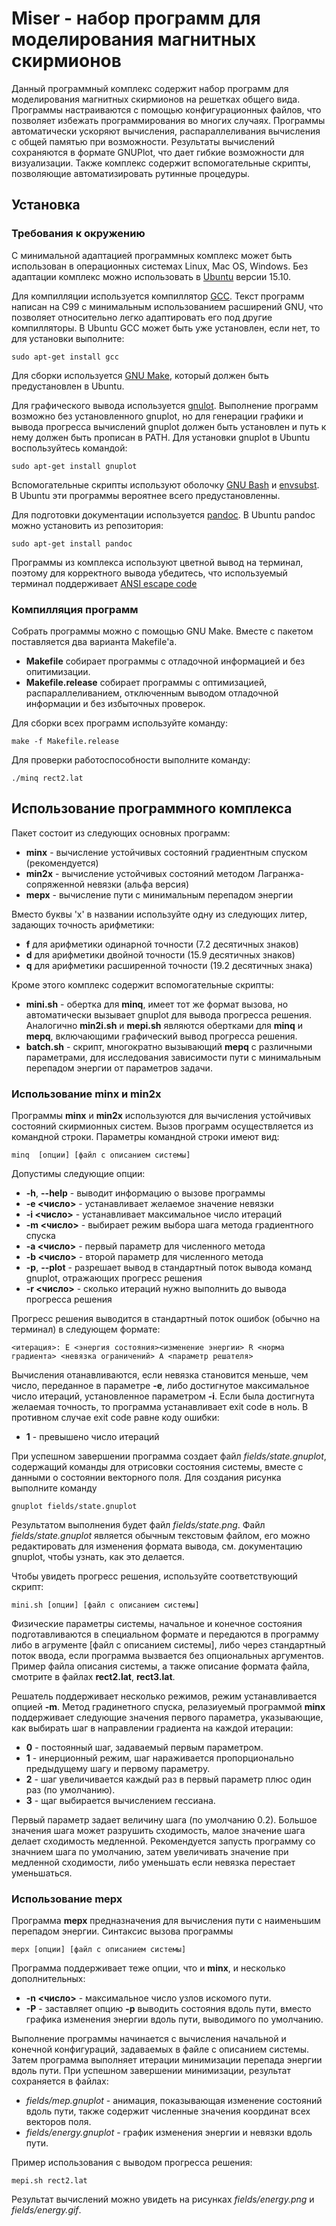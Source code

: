 # Miser - набор программ для моделирования магнитных скирмионов

Данный программный комплекс содержит набор программ 
для моделирования магнитных скирмионов на решетках общего вида.
Программы настраиваются с помощью конфигурационных файлов,
что позволяет избежать программирования во многих случаях.
Программы автоматически ускоряют вычисления, 
распараллеливания вычисления с общей памятью при возможности.
Результаты вычислений сохраняются в формате GNUPlot,
что дает гибкие возможности для визуализации.
Также комплекс содержит вспомогательные скрипты,
позволяющие автоматизировать рутинные процедуры.

## Установка

### Требования к окружению

С минимальной адаптацией программных комплекс может
быть использован в операционных системах Linux, Mac OS, Windows.
Без адаптации комплекс можно использовать в [Ubuntu](http://www.ubuntu.com/) 
версии 15.10.

Для компилляции используется компиллятор [GCC](https://gcc.gnu.org/).
Текст программ написан на C99 с минимальным использованием расширений
GNU, что позволяет относительно легко адаптировать его под другие
компилляторы.
В Ubuntu GCC может быть уже установлен, если нет, то для установки выполните:

    sudo apt-get install gcc

Для сборки используется [GNU Make](https://www.gnu.org/software/make/),
который должен быть предустановлен в Ubuntu.

Для графического вывода используется [gnulot](http://www.gnuplot.info/).
Выполнение программ возможно без установленного gnuplot,
но для генерации графики и вывода прогресса вычислений gnuplot
должен быть установлен и путь к нему должен быть прописан в PATH.
Для установки gnuplot в Ubuntu воспользуйтесь командой:

    sudo apt-get install gnuplot

Вспомогательные скрипты используют оболочку 
[GNU Bash](https://www.gnu.org/software/bash/)
и [envsubst](https://www.gnu.org/software/gettext/manual/html_node/envsubst-Invocation.html).
В Ubuntu эти программы вероятнее всего предустановленны.

Для подготовки документации используется [pandoc](http://pandoc.org/).
В Ubuntu pandoc можно установить из репозитория:

    sudo apt-get install pandoc

Программы из комплекса используют цветной вывод на терминал,
поэтому для корректного вывода убедитесь, что используемый терминал
поддерживает [ANSI escape code](https://en.wikipedia.org/wiki/ANSI_escape_code)

### Компилляция программ

Собрать программы можно с помощью GNU Make.
Вместе с пакетом поставляется два варианта Makefile'а.

- **Makefile** собирает программы с отладочной информацией и без опитимизации.
- **Makefile.release** собирает программы с оптимизацией, распараллеливанием,
  отключенным выводом отладочной информации и без избыточных проверок.

Для сборки всех программ используйте команду:

    make -f Makefile.release

Для проверки работоспособности выполните команду:

    ./minq rect2.lat

## Использование программного комплекса

Пакет состоит из следующих основных программ:

- **minx** - вычисление устойчивых состояний градиентным спуском (рекомендуется)
- **min2x** - вычисление устойчивых состояний методом Лагранжа-сопряженной невязки (альфа версия)
- **mepx** - вычисление пути с минимальным перепадом энергии

Вместо буквы 'x' в названии используйте одну из следующих литер,
задающих точность арифметики:

- **f** для арифметики одинарной точности (7.2 десятичных знаков)
- **d** для арифметики двойной точности (15.9 десятичных знаков)
- **q** для арифметики расширенной точности (19.2 десятичных знака)

Кроме этого комплекс содержит вспомогательные скрипты:

- **mini.sh** - обертка для **minq**, имеет тот же формат вызова,
но автоматически вызывает gnuplot для вывода прогресса решения.
Аналогично **min2i.sh** и **mepi.sh** являются обертками для **minq**
и **mepq**, включающими графический вывод прогресса решения.
- **batch.sh** - скрипт, многократно вызывающий **mepq** с различными
параметрами, для исследования зависимости пути с минимальным перепадом 
энергии от параметров задачи.

### Использование **minx** и **min2x**

Программы **minx** и **min2x** используются для вычисления устойчивых
состояний скирмионных систем.
Вызов программ осуществляется из командной строки.
Параметры командной строки имеют вид:

    minq  [опции] [файл с описанием системы]

Допустимы следующие опции:

- **-h**, **--help** - выводит информацию о вызове программы
- **-e <число>** - устанавливает желаемое значение невязки
- **-i <число>** - устанавливает максимальное число итераций
- **-m <число>** - выбирает режим выбора шага метода градиентного спуска
- **-a <число>** - первый параметр для численного метода
- **-b <число>** - второй параметр для численного метода
- **-p**, **--plot** - разрешает вывод в стандартный поток вывода команд
  gnuplot, отражающих прогресс решения
- **-r <число>** - сколько итераций нужно выполнить до вывода прогресса решения

Прогресс решения выводится в стандартный поток ошибок (обычно на терминал)
в следующем формате:

    <итерация>: E <энергия состояния><изменение энергии> R <норма градиента> <невязка ограничений> A <параметр решателя>

Вычисления отанавливаются, если невязка становится меньше, чем число, переданное в параметре **-e**, либо достигнутое максимальное число итераций,
установленное параметром **-i**.
Если была достигнута желаемая точность, то программа 
устанавливает exit code в ноль. 
В противном случае exit code равне коду ошибки:

- **1** - превышено число итераций

При успешном завершении программа создает файл *fields/state.gnuplot*,
содержащий команды для отрисовки состояния системы, вместе
с данными о состоянии векторного поля.
Для создания рисунка выполните команду

    gnuplot fields/state.gnuplot

Результатом выполнения будет файл *fields/state.png*.
Файл *fields/state.gnuplot* является обычным текстовым файлом,
его можно редактировать для изменения формата вывода,
см. документацию gnuplot, чтобы узнать, как это делается.

Чтобы увидеть прогресс решения, используйте соответствующий скрипт:

    mini.sh [опции] [файл с описанием системы]

Физические параметры системы, начальное и конечное состояния
подготавливаются в специальном формате и передаются в программу
либо в агрументе [файл с описанием системы], либо через
стандартный поток ввода, если программа вызвается без опциональных аргументов.
Пример файла описания системы, а также описание формата файла,
смотрите в файлах **rect2.lat**, **rect3.lat**.

Решатель поддерживает несколько режимов, 
режим устанавливается опцией **-m**.
Метод градинетного спуска, релазиуемый программой **minx**
поддерживает следующие значения первого параметра,
указывающие, как выбирать шаг в направлении градиента на каждой итерации:

- **0** - постоянный шаг, задаваемый первым параметром.
- **1** - инерционный режим, шаг нараживается пропорционально предыдущему шагу и первому параметру.
- **2** - шаг увеличивается каждый раз в первый параметр плюс один раз (по умолчанию).
- **3** - щаг выбирается вычислением гессиана.

Первый параметр задает величину шага (по умолчанию 0.2).
Большое значения шага может разрушить сходимость,
малое значение шага делает сходимость медленной.
Рекомендуется запусть программу со значнием шага по умолчанию,
затем увеличивать значение при медленной сходимости,
либо уменьшать если невязка перестает уменьшаться.

### Использование **mepx**

Программа **mepx** предназначения для вычисления пути
с наименьшим перепадом энергии.
Синтаксис вызова программы

    mepx [опции] [файл с описанием системы]

Программа поддерживает теже опции, что и **minx**, 
и несколько дополнительных:

- **-n <число>** - максимальное число узлов искомого пути.
- **-P** - заставляет опцию **-p** выводить состояния вдоль пути, 
  вместо графика изменения энергии вдоль пути, выводимого по умолчанию.

Выполнение программы начинается с вычисления начальной
и конечной конфигураций, задаваемых в файле с описанием системы.
Затем программа выполняет итерации минимизации перепада
энергии вдоль пути.
При успешном завершении минимизации, результат сохраняется в файлах:

- *fields/mep.gnuplot* - анимация, показывающая изменение состояний
  вдоль пути, также содержит численные значения координат всех векторов поля.
- *fields/energy.gnuplot* - график изменения энергии и невязки вдоль пути.

Пример использования с выводом прогресса решения:

    mepi.sh rect2.lat

Результат вычислений можно увидеть на рисунках *fields/energy.png* 
и *fields/energy.gif*.

